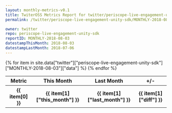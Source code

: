 ```yaml
---
layout: monthly-metrics-v0.1
title: TwiterOSS Metrics Report for twitter/periscope-live-engagement-unity-sdk | MONTHLY-2018-08-03 | 2018-08-03
permalink: /twitter/periscope-live-engagement-unity-sdk/MONTHLY-2018-08-03/

owner: twitter
repo: periscope-live-engagement-unity-sdk
reportID: MONTHLY-2018-08-03
datestampThisMonth: 2018-08-03
datestampLastMonth: 2018-07-06
---
```


<table style="width: 100%">
    <tr>
        <th>Metric</th>
        <th>This Month</th>
        <th>Last Month</th>
        <th>+/-</th>
    </tr>
    {% for item in site.data["twitter"]["periscope-live-engagement-unity-sdk"]["MONTHLY-2018-08-03"]["data"] %}
    <tr>
        <th>{{ item[0] }}</th>
        <th>{{ item[1]["this_month"] }}</th>
        <th>{{ item[1]["last_month"] }}</th>
        <th>{{ item[1]["diff"] }}</th>
    </tr>
    {% endfor %}
</table>

